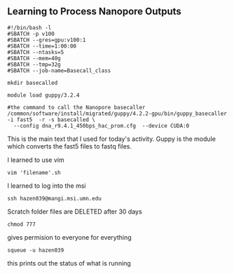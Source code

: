 ## Learning to Process Nanopore Outputs

`````
#!/bin/bash -l
#SBATCH -p v100                                             
#SBATCH --gres=gpu:v100:1
#SBATCH --time=1:00:00
#SBATCH --ntasks=5
#SBATCH --mem=40g
#SBATCH --tmp=32g
#SBATCH --job-name=Basecall_class

mkdir basecalled

module load guppy/3.2.4

#the command to call the Nanopore basecaller
/common/software/install/migrated/guppy/4.2.2-gpu/bin/guppy_basecaller -i fast5  -r -s basecalled \
  --config dna_r9.4.1_450bps_hac_prom.cfg  --device CUDA:0
`````
This is the main text that I used for today's activity. 
Guppy is the module which converts the fast5 files to fastq files. 

I learned to use vim
`````
vim 'filename'.sh
`````

I learned to log into the msi
`````
ssh hazen039@mangi.msi.umn.edu
`````

Scratch folder files are DELETED after 30 days  
`````
chmod 777
`````
gives permision to everyone for everything

`````
squeue -u hazen039
`````
this prints out the status of what is running

